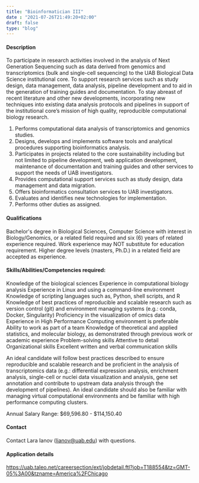 ```yaml
---
title: "Bioinformatician III"
date : "2021-07-26T21:49:20+02:00"
draft: false
type: "blog"
---
```


#### Description

To participate in research activities involved in the analysis of Next Generation Sequencing such as data derived from genomics and transcriptomics (bulk and single-cell sequencing) to the UAB Biological Data Science institutional core. To support research services such as study design, data management, data analysis, pipeline development and to aid in the generation of training guides and documentation. To stay abreast of recent literature and other new developments, incorporating new techniques into existing data analysis protocols and pipelines in support of the institutional core’s mission of high quality, reproducible computational biology research.

<!--more-->

1. Performs computational data analysis of transcriptomics and genomics studies.
2. Designs, develops and implements software tools and analytical procedures supporting
bioinformatics analysis.
3. Participates in projects related to the core sustainability including but not limited to pipeline development, web application development, maintenance of documentation and training guides and other services to support the needs of UAB investigators.
4. Provides computational support services such as study design, data management and data
migration.
5. Offers bioinformatics consultation services to UAB investigators.
6. Evaluates and identifies new technologies for implementation.
7. Performs other duties as assigned.


#### Qualifications	
Bachelor's degree in Biological Sciences, Computer Science with interest in Biology/Genomics, or a related field required and six (6) years of related experience required. Work experience may NOT substitute for education requirement. Higher degree levels (masters, Ph.D.) in a related field are accepted as experience.


#### Skills/Abilities/Competencies required:
Knowledge of the biological sciences
Experience in computational biology analysis
Experience in Linux and using a command-line environment
Knowledge of scripting languages such as, Python, shell scripts, and R
Knowledge of best practices of reproducible and scalable research such as version control (git) and environment managing systems (e.g.: conda, Docker, Singularity)
Proficiency in the visualization of omics data
Experience in High Performance Computing environment is preferable
Ability to work as part of a team
Knowledge of theoretical and applied statistics, and molecular biology, as demonstrated through previous work or academic experience
Problem-solving skills
Attentive to detail
Organizational skills
Excellent written and verbal communication skills

An ideal candidate will follow best practices described to ensure reproducible and scalable research and be proficient in the analysis of transcriptomics data (e.g.: differential expression analysis, enrichment analysis, single-cell or nuclei data visualization and analysis, gene set annotation and contribute to upstream data analysis through the development of pipelines). An ideal candidate should also be familiar with managing virtual computational environments and be familiar with high performance computing clusters.

Annual Salary Range: $69,596.80 - $114,150.40

#### Contact

Contact Lara Ianov (lianov@uab.edu) with questions.

#### Application details

https://uab.taleo.net/careersection/ext/jobdetail.ftl?job=T188554&tz=GMT-05%3A00&tzname=America%2FChicago

